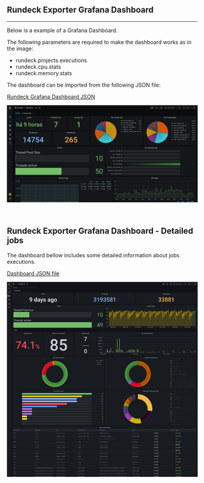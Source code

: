 ## Rundeck Exporter Grafana Dashboard
---

Below is a example of a Grafana Dashboard.

The following parameters are required to make the dashboard works as in the image:
- rundeck.projects.executions
- rundeck.cpu.stats
- rundeck.memory.stats

The dashboard can be imported from the following JSON file:

[Rundeck Grafana Dashboard JSON](Rundeck-Dashboard.json)

![Rundeck-Grafana-Dashboard](Rundeck-Grafana-Dashboard.png)

<br>

## Rundeck Exporter Grafana Dashboard - Detailed jobs
The dashboard bellow includes some detailed information about jobs executions.


[Dashboard JSON file](rundeck-exporter-job-detailed.json)

![Rundeck-Grafana-Dashboard](rundeck-exporter-job-detailed.png)